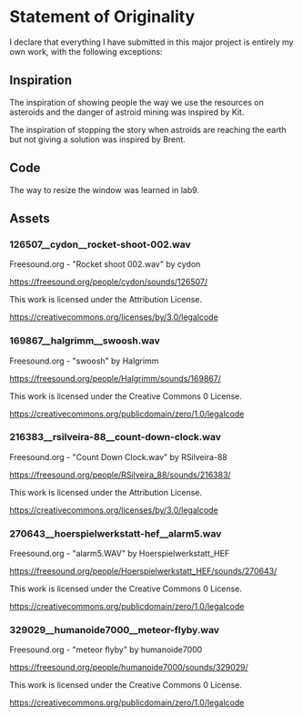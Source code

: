 # Statement of Originality

I <Jiuxin Zhu> declare that everything I have submitted in this major
project is entirely my own work, with the following exceptions:

## Inspiration

The inspiration of showing people the way we use the resources on asteroids and
the danger of astroid mining was inspired by Kit.

The inspiration of stopping the story when astroids are reaching the earth but
not giving a solution was inspired by Brent.

## Code

The way to resize the window was learned in lab9.

## Assets

### 126507__cydon__rocket-shoot-002.wav

Freesound.org - "Rocket shoot 002.wav" by cydon

https://freesound.org/people/cydon/sounds/126507/

This work is licensed under the Attribution License.

https://creativecommons.org/licenses/by/3.0/legalcode

### 169867__halgrimm__swoosh.wav

Freesound.org - "swoosh" by Halgrimm

https://freesound.org/people/Halgrimm/sounds/169867/

This work is licensed under the Creative Commons 0 License.

https://creativecommons.org/publicdomain/zero/1.0/legalcode

### 216383__rsilveira-88__count-down-clock.wav

Freesound.org - "Count Down Clock.wav" by RSilveira-88

https://freesound.org/people/RSilveira_88/sounds/216383/

This work is licensed under the Attribution License.

https://creativecommons.org/licenses/by/3.0/legalcode

### 270643__hoerspielwerkstatt-hef__alarm5.wav

Freesound.org - "alarm5.WAV" by Hoerspielwerkstatt_HEF

https://freesound.org/people/Hoerspielwerkstatt_HEF/sounds/270643/

This work is licensed under the Creative Commons 0 License.

https://creativecommons.org/publicdomain/zero/1.0/legalcode

### 329029__humanoide7000__meteor-flyby.wav

Freesound.org - "meteor flyby" by humanoide7000

https://freesound.org/people/humanoide7000/sounds/329029/

This work is licensed under the Creative Commons 0 License.

https://creativecommons.org/publicdomain/zero/1.0/legalcode
